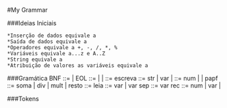 #My Grammar

###Ideias Iniciais

    *Inserção de dados equivale a 
    *Saída de dados equivale a 
    *Operadores equivale a +, -, /, *, %
    *Variáveis equivale a...z e A..Z
    *String equivale a 
    *Atribuição de valores as variáveis equivale a  

###Gramática BNF
      <grammar> ::= <cmd> | <cmd>EOL<grammar>
      <cmd> ::= <at> | <esc> | <leia>
      <esc> ::= escreva <texto>
      <texto> ::= str | var | <expr>
      <expr> ::= num | <expr><op><expr> | pa<expr>pf
      <op> ::= soma | div | mult | resto
      <leia> ::= leia <vars>
      <vars> ::= var | var sep<vars>
      <at> ::= var rec <val>
      <val> ::= num | var | <expr>
   
###Tokens
   
   
   
